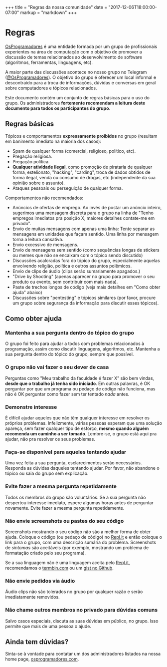 +++
title = "Regras da nossa comunidade"
date = "2017-12-06T18:00:00-07:00"
markup = "markdown"
+++

# Regras

[OsProgramadores](http://osprogramadores.com) é uma entidade formada por um grupo de profissionais experientes na área de computação com o objetivo de promover a discussão de temas relacionados ao desenvolvimento de software (algoritmos, ferramentas, linguagens, etc).

A maior parte das discussões acontece no nosso grupo no Telegram ([@OsProgramadores](https://t.me/OsProgramadores)). O objetivo do grupo é oferecer um local informal e descontraído para a troca de informações, dúvidas e conversas em geral sobre computadores e tópicos relacionados.

Este documento contém um conjunto de regras básicas para o uso do grupo. Os administradores **fortemente recomendam a leitura deste documento para todos os participantes do grupo**.

## Regras básicas

Tópicos e comportamentos **expressamente proibidos** no grupo (resultam em banimento imediato na maioria dos casos):

* Spam de qualquer forma (comercial, religioso, político, etc).
* Pregação religiosa.
* Pregação política.
* **Qualquer atividade ilegal**, como promoção de pirataria de qualquer forma, estelionato, "hacking", "carding", troca de dados obtidos de forma ilegal, venda ou consumo de drogas, etc (independente da sua opinião sobre o assunto).
* Ataques pessoais ou perseguição de qualquer forma.

Comportamentos não recomendados:

* Anúncios de ofertas de emprego. Ao invés de postar um anúncio inteiro, sugerimos uma mensagem discreta para o grupo na linha de "Tenho empregos imediatos pra posição X, maiores detalhes contate-me em privado".
* Envio de muitas mensagens com apenas uma linha: Tente separar as mensagens em unidades que façam sentido. Uma linha por mensagem torna a leitura cansativa.
* Envio excessivo de mensagens.
* Envio de mensagens sem sentido (como sequências longas de stickers ou memes que não se encaixam com o tópico sendo discutido)
* Discussões acaloradas fora do tópico do grupo, especialmente aquelas envolvendo religião, política e outros assuntos polêmicos.
* Envio de clips de áudio (clips serão sumariamente apagados.)
* "Drive by Shooting" (apenas aparecer no grupo para promover o seu produto ou evento, sem contribuir com mais nada).
* Paste de trechos longos de código (veja mais detalhes em "Como obter ajuda" abaixo)
* Discussões sobre "pentesting" e tópicos similares (por favor, procure um grupo sobre segurança da informação para discutir esses tópicos).

## Como obter ajuda

### Mantenha a sua pergunta dentro do tópico do grupo

O grupo foi feito para ajudar a todos com problemas relacionados à programação, assim como discutir linguagens, algoritmos, etc. Mantenha a sua pergunta dentro do tópico do grupo, sempre que possível.

### O grupo não vai fazer o seu dever de casa

Perguntas como "Meu trabalho da faculdade é fazer X" são bem vindas, **desde que o trabalho já tenha sido iniciado**. Em outras palavras, é OK perguntar por que um programa ou pedaço de código não funciona, mas não é OK perguntar como fazer sem ter tentado _nada_ antes.

### Demonstre interesse

É difícil ajudar aqueles que não têm qualquer interesse em resolver os próprios problemas. Infelizmente, várias pessoas esperam que uma solução apareça, sem fazer qualquer tipo de esforço, __mesmo quando alguém recomenda um caminho a ser tomado__. Lembre-se, o grupo está aqui pra ajudar, não pra resolver os seus problemas.

### Faça-se disponível para aqueles tentando ajudar

Uma vez feita a sua pergunta, esclarecimentos serão necessários. Responda as dúvidas daqueles tentando ajudar. Por favor, não abandone o tópico ou saia do grupo sem explicação.

### Evite fazer a mesma pergunta repetidamente

Todos os membros do grupo são voluntários. Se a sua pergunta não despertou interesse imediato, espere algumas horas antes de perguntar novamente. Evite fazer a mesma pergunta repetidamente.

### Não envie screenshots ou pastes do seu código

Screenshots mostrando o seu código não são a melhor forma de obter ajuda. Coloque o código (ou pedaço de código) no [Repl.it](https://repl.it/languages) e então coloque o link para o grupo, com uma descrição sumária do problema. Screenshots de *sintomas* são aceitáveis (por exemplo, mostrando um problema de formatação criado pelo seu programa).

Se a sua linguagem não é uma linguagem aceita pelo [Repl.it](https://repl.it/languages), recomendamos o [termbin.com](http://termbin.com) ou um [gist no Github](http://gist.github.com).

### Não envie pedidos via áudio

Áudio clips não são tolerados no grupo por qualquer razão e serão imediatamente removidos.

### Não chame outros membros no privado para dúvidas comuns

Salvo casos especiais, discuta as suas dúvidas em público, no grupo. Isso permite que mais de uma pessoa o ajude.

## Ainda tem dúvidas?

Sinta-se à vontade para contatar um dos administradores listados na nossa home page, [osprogramadores.com](http://osprogramadores.com).
